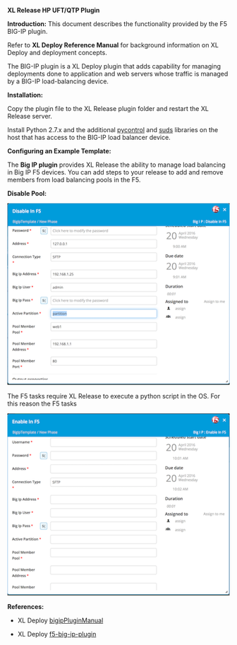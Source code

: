 **XL Release HP UFT/QTP Plugin**

**Introduction:**
This document describes the functionality provided by the F5 BIG-IP plugin.

Refer to **XL Deploy Reference Manual** for background information on XL Deploy and deployment concepts.

The BIG-IP plugin is a XL Deploy plugin that adds capability for managing deployments done to application and web servers whose traffic is managed by a BIG-IP load-balancing device.


**Installation:**

Copy the plugin file to the XL Release plugin folder and restart the XL Release server. 

Install Python 2.7.x and the additional [pycontrol](https://pypi.python.org/pypi/pycontrol) and [suds](https://pypi.python.org/pypi/suds) libraries on the host that has access to the BIG-IP load balancer device.


**Configuring an Example Template:**

The **Big IP plugin** provides XL Release the ability to manage load balancing in Big IP F5 devices.  You can add steps to your release to add and remove members from load balancing pools in the F5.

**Disable Pool:**

![image](images/DisablePool.png)
 
The F5 tasks require XL Release to execute a python script in the OS.  For this reason the F5 tasks

![image](images/EnablePool.png) 
 

**References:**

* XL Deploy [bigipPluginManual](https://docs.xebialabs.com/xl-deploy-bigip-plugin/4.0.x/bigipPluginManual.html)

* XL Deploy [f5-big-ip-plugin](https://docs.xebialabs.com/xl-deploy/concept/f5-big-ip-plugin.html)

